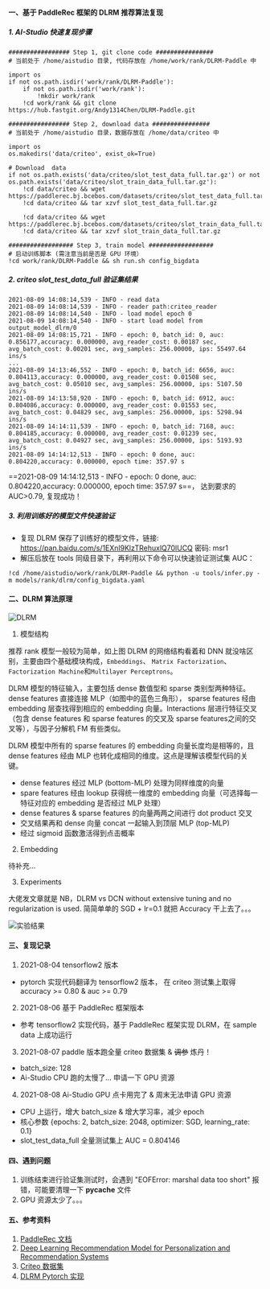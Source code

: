 #### 一、基于 PaddleRec 框架的 DLRM 推荐算法复现

##### 1. AI-Studio 快速复现步骤
```
################# Step 1, git clone code ################
# 当前处于 /home/aistudio 目录, 代码存放在 /home/work/rank/DLRM-Paddle 中

import os
if not os.path.isdir('work/rank/DLRM-Paddle'):
    if not os.path.isdir('work/rank'):
        !mkdir work/rank
    !cd work/rank && git clone https://hub.fastgit.org/Andy1314Chen/DLRM-Paddle.git

################# Step 2, download data ################
# 当前处于 /home/aistudio 目录，数据存放在 /home/data/criteo 中

import os
os.makedirs('data/criteo', exist_ok=True)

# Download  data
if not os.path.exists('data/criteo/slot_test_data_full.tar.gz') or not os.path.exists('data/criteo/slot_train_data_full.tar.gz'):
    !cd data/criteo && wget https://paddlerec.bj.bcebos.com/datasets/criteo/slot_test_data_full.tar.gz
    !cd data/criteo && tar xzvf slot_test_data_full.tar.gz
    
    !cd data/criteo && wget https://paddlerec.bj.bcebos.com/datasets/criteo/slot_train_data_full.tar.gz
    !cd data/criteo && tar xzvf slot_train_data_full.tar.gz

################## Step 3, train model ##################
# 启动训练脚本 (需注意当前是否是 GPU 环境）
!cd work/rank/DLRM-Paddle && sh run.sh config_bigdata

```

##### 2. criteo slot_test_data_full 验证集结果
```
2021-08-09 14:08:14,539 - INFO - read data
2021-08-09 14:08:14,539 - INFO - reader path:criteo_reader
2021-08-09 14:08:14,540 - INFO - load model epoch 0
2021-08-09 14:08:14,540 - INFO - start load model from output_model_dlrm/0
2021-08-09 14:08:15,721 - INFO - epoch: 0, batch_id: 0, auc: 0.856177,accuracy: 0.000000, avg_reader_cost: 0.00187 sec, avg_batch_cost: 0.00201 sec, avg_samples: 256.00000, ips: 55497.64 ins/s
...
2021-08-09 14:13:46,552 - INFO - epoch: 0, batch_id: 6656, auc: 0.804113,accuracy: 0.000000, avg_reader_cost: 0.01508 sec, avg_batch_cost: 0.05010 sec, avg_samples: 256.00000, ips: 5107.50 ins/s
2021-08-09 14:13:58,920 - INFO - epoch: 0, batch_id: 6912, auc: 0.804086,accuracy: 0.000000, avg_reader_cost: 0.01553 sec, avg_batch_cost: 0.04829 sec, avg_samples: 256.00000, ips: 5298.94 ins/s
2021-08-09 14:14:11,539 - INFO - epoch: 0, batch_id: 7168, auc: 0.804185,accuracy: 0.000000, avg_reader_cost: 0.01239 sec, avg_batch_cost: 0.04927 sec, avg_samples: 256.00000, ips: 5193.93 ins/s
2021-08-09 14:14:12,513 - INFO - epoch: 0 done, auc: 0.804220,accuracy: 0.000000, epoch time: 357.97 s
```

==2021-08-09 14:14:12,513 - INFO - epoch: 0 done, auc: 0.804220,accuracy: 0.000000, epoch time: 357.97 s==，
达到要求的 AUC>0.79, 复现成功！

##### 3. 利用训练好的模型文件快速验证
- 复现 DLRM 保存了训练好的模型文件，链接: https://pan.baidu.com/s/1EXnl9KlzTRehuxlQ70lUCQ  密码: msr1
- 解压后放在 tools 同级目录下，再利用以下命令可以快速验证测试集 AUC：
```
!cd /home/aistudio/work/rank/DLRM-Paddle && python -u tools/infer.py -m models/rank/dlrm/config_bigdata.yaml
```



#### 二、DLRM 算法原理

![DLRM](https://tva1.sinaimg.cn/large/008i3skNly1gt8kwo40g9j30ei0cmjru.jpg)

1. 模型结构

推荐 rank 模型一般较为简单，如上图 DLRM 的网络结构看着和 DNN 就没啥区别，主要由四个基础模块构成，`Embeddings`、 `Matrix Factorization`、`Factorization Machine`和`Multilayer Perceptrons`。

DLRM 模型的特征输入，主要包括 dense 数值型和 sparse 类别型两种特征。dense features 直接连接 MLP（如图中的蓝色三角形），
sparse features 经由 embedding 层查找得到相应的 embedding 向量。Interactions 层进行特征交叉（包含 dense features 和 sparse features 的交叉及
sparse features之间的交叉等），与因子分解机 FM 有些类似。

DLRM 模型中所有的 sparse features 的 embedding 向量长度均是相等的，且dense features 经由 MLP 也转化成相同的维度。这点是理解该模型代码的关键。

- dense features 经过 MLP (bottom-MLP) 处理为同样维度的向量
- spare features 经由 lookup 获得统一维度的 embedding 向量（可选择每一特征对应的 embedding 是否经过 MLP 处理）
- dense features & sparse features 的向量两两之间进行 dot product 交叉
- 交叉结果再和 dense 向量 concat 一起输入到顶层 MLP (top-MLP)  
- 经过 sigmoid 函数激活得到点击概率

2. Embedding

待补充...


3. Experiments

大佬发文章就是 NB，DLRM vs DCN without extensive tuning and no regularization is used. 简简单单的 SGD + lr=0.1
就把 Accuracy 干上去了。。。

![实验结果](https://tva1.sinaimg.cn/large/008i3skNly1gta7vj34mkj30ty0c8abt.jpg)


#### 三、复现记录
1. 2021-08-04 tensorflow2 版本 
- pytorch 实现代码翻译为 tensorflow2 版本， 在 criteo 测试集上取得 accuracy >= 0.80 & auc >= 0.79

2. 2021-08-06 基于 PaddleRec 框架版本
- 参考 tensorflow2 实现代码，基于 PaddleRec 框架实现 DLRM，在 sample data 上成功运行

3. 2021-08-07 paddle 版本跑全量 criteo 数据集 & ~~调参~~ 炼丹！
- batch_size: 128
- Ai-Studio CPU 跑的太慢了... 申请一下 GPU 资源

4. 2021-08-08 Ai-Studio GPU 点卡用完了 & 周末无法申请 GPU 资源
- CPU 上运行，增大 batch_size & 增大学习率，减少 epoch
- 核心参数 {epochs: 2, batch_size: 2048, optimizer: SGD, learning_rate: 0.1}
- slot_test_data_full 全量测试集上 AUC = 0.804146


#### 四、遇到问题
1. 训练结束进行验证集测试时，会遇到 "EOFError: marshal data too short" 报错，可能要清理一下 __pycache__ 文件
2. GPU 资源太少了。。。



#### 五、参考资料
1. [PaddleRec 文档](README_CN.md)
2. [Deep Learning Recommendation Model for Personalization and Recommendation Systems](https://arxiv.org/pdf/1906.00091v1.pdf)
3. [Criteo 数据集](https://github.com/PaddlePaddle/PaddleRec/blob/release/2.1.0/datasets/criteo/run.sh)
4. [DLRM Pytorch 实现](https://github.com/facebookresearch/dlrm)

